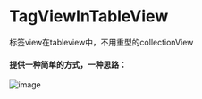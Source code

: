 # TagViewInTableView
标签view在tableview中，不用重型的collectionView
#### 提供一种简单的方式，一种思路：
![image](https://ww2.sinaimg.cn/large/006tKfTcgy1fdlklpi4dmj30ku12adi0.jpg)
